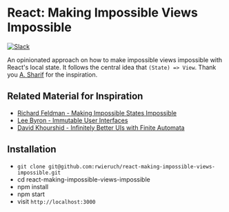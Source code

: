 # React: Making Impossible Views Impossible

[![Slack](https://slack-the-road-to-learn-react.wieruch.com/badge.svg)](https://slack-the-road-to-learn-react.wieruch.com/)

An opinionated approach on how to make impossible views impossible with React's local state. It follows the central idea that `(State) => View`. Thank you [A. Sharif](https://twitter.com/sharifsbeat) for the inspiration.

## Related Material for Inspiration

* [Richard Feldman - Making Impossible States Impossible](https://youtu.be/IcgmSRJHu_8)
* [Lee Byron - Immutable User Interfaces](https://youtu.be/pLvrZPSzHxo)
* [David Khourshid - Infinitely Better UIs with Finite Automata](https://youtu.be/VU1NKX6Qkxc)

## Installation

* `git clone git@github.com:rwieruch/react-making-impossible-views-impossible.git`
* cd react-making-impossible-views-impossible
* npm install
* npm start
* visit `http://localhost:3000`
